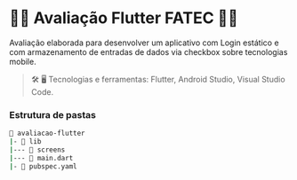 # 🎸🎶 Avaliação Flutter FATEC 🎸🎶

Avaliação elaborada para desenvolver um aplicativo com Login estático e com armazenamento de entradas de dados via checkbox sobre tecnologias mobile.

> 🛠️ 🖥️ Tecnologias e ferramentas: Flutter, Android Studio, Visual Studio Code.


### Estrutura de pastas

```bash
📂 avaliacao-flutter
|- 📁 lib
|--- 📁 screens
|--- 📄 main.dart
|- 📄 pubspec.yaml
```